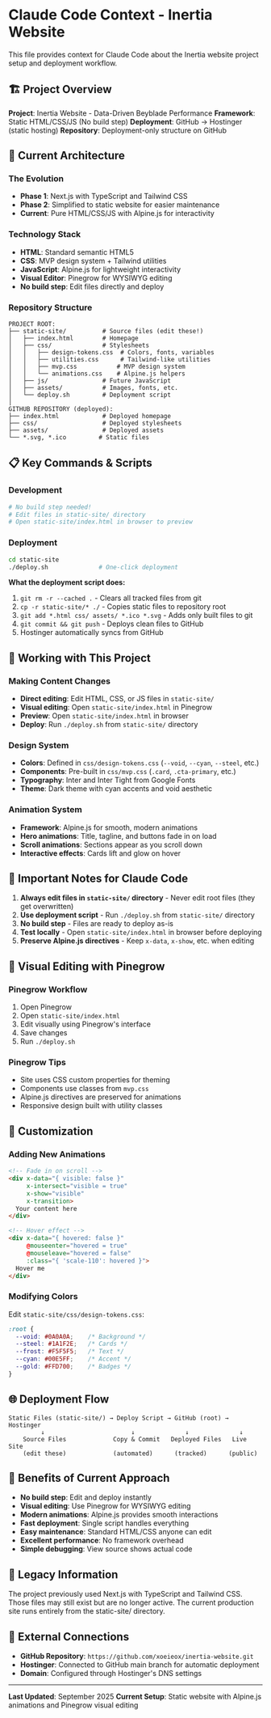 # Claude Code Context - Inertia Website

This file provides context for Claude Code about the Inertia website project setup and deployment workflow.

## 🏗️ Project Overview

**Project**: Inertia Website - Data-Driven Beyblade Performance
**Framework**: Static HTML/CSS/JS (No build step)
**Deployment**: GitHub → Hostinger (static hosting)
**Repository**: Deployment-only structure on GitHub

## 🔄 Current Architecture

### The Evolution
- **Phase 1**: Next.js with TypeScript and Tailwind CSS
- **Phase 2**: Simplified to static website for easier maintenance
- **Current**: Pure HTML/CSS/JS with Alpine.js for interactivity

### Technology Stack
- **HTML**: Standard semantic HTML5
- **CSS**: MVP design system + Tailwind utilities
- **JavaScript**: Alpine.js for lightweight interactivity
- **Visual Editor**: Pinegrow for WYSIWYG editing
- **No build step**: Edit files directly and deploy

### Repository Structure
```
PROJECT ROOT:
├── static-site/          # Source files (edit these!)
│   ├── index.html        # Homepage
│   ├── css/              # Stylesheets
│   │   ├── design-tokens.css  # Colors, fonts, variables
│   │   ├── utilities.css      # Tailwind-like utilities
│   │   ├── mvp.css           # MVP design system
│   │   └── animations.css    # Alpine.js helpers
│   ├── js/               # Future JavaScript
│   ├── assets/           # Images, fonts, etc.
│   └── deploy.sh         # Deployment script
│
GITHUB REPOSITORY (deployed):
├── index.html            # Deployed homepage
├── css/                  # Deployed stylesheets
├── assets/               # Deployed assets
└── *.svg, *.ico         # Static files
```

## 📋 Key Commands & Scripts

### Development
```bash
# No build step needed!
# Edit files in static-site/ directory
# Open static-site/index.html in browser to preview
```

### Deployment
```bash
cd static-site
./deploy.sh              # One-click deployment
```

**What the deployment script does:**
1. `git rm -r --cached .` - Clears all tracked files from git
2. `cp -r static-site/* ./` - Copies static files to repository root
3. `git add *.html css/ assets/ *.ico *.svg` - Adds only built files to git
4. `git commit && git push` - Deploys clean files to GitHub
5. Hostinger automatically syncs from GitHub

## 🎯 Working with This Project

### Making Content Changes
- **Direct editing**: Edit HTML, CSS, or JS files in `static-site/`
- **Visual editing**: Open `static-site/index.html` in Pinegrow
- **Preview**: Open `static-site/index.html` in browser
- **Deploy**: Run `./deploy.sh` from `static-site/` directory

### Design System
- **Colors**: Defined in `css/design-tokens.css` (`--void`, `--cyan`, `--steel`, etc.)
- **Components**: Pre-built in `css/mvp.css` (`.card`, `.cta-primary`, etc.)
- **Typography**: Inter and Inter Tight from Google Fonts
- **Theme**: Dark theme with cyan accents and void aesthetic

### Animation System
- **Framework**: Alpine.js for smooth, modern animations
- **Hero animations**: Title, tagline, and buttons fade in on load
- **Scroll animations**: Sections appear as you scroll down
- **Interactive effects**: Cards lift and glow on hover

## 🚨 Important Notes for Claude Code

1. **Always edit files in `static-site/` directory** - Never edit root files (they get overwritten)
2. **Use deployment script** - Run `./deploy.sh` from `static-site/` directory
3. **No build step** - Files are ready to deploy as-is
4. **Test locally** - Open `static-site/index.html` in browser before deploying
5. **Preserve Alpine.js directives** - Keep `x-data`, `x-show`, etc. when editing

## 🎨 Visual Editing with Pinegrow

### Pinegrow Workflow
1. Open Pinegrow
2. Open `static-site/index.html`
3. Edit visually using Pinegrow's interface
4. Save changes
5. Run `./deploy.sh`

### Pinegrow Tips
- Site uses CSS custom properties for theming
- Components use classes from `mvp.css`
- Alpine.js directives are preserved for animations
- Responsive design built with utility classes

## 🔧 Customization

### Adding New Animations
```html
<!-- Fade in on scroll -->
<div x-data="{ visible: false }"
     x-intersect="visible = true"
     x-show="visible"
     x-transition>
  Your content here
</div>

<!-- Hover effect -->
<div x-data="{ hovered: false }"
     @mouseenter="hovered = true"
     @mouseleave="hovered = false"
     :class="{ 'scale-110': hovered }">
  Hover me
</div>
```

### Modifying Colors
Edit `static-site/css/design-tokens.css`:
```css
:root {
  --void: #0A0A0A;    /* Background */
  --steel: #1A1F2E;   /* Cards */
  --frost: #F5F5F5;   /* Text */
  --cyan: #00E5FF;    /* Accent */
  --gold: #FFD700;    /* Badges */
}
```

## 🌐 Deployment Flow

```
Static Files (static-site/) → Deploy Script → GitHub (root) → Hostinger
         ↓                        ↓              ↓              ↓
    Source Files             Copy & Commit   Deployed Files   Live Site
    (edit these)             (automated)      (tracked)      (public)
```

## 📝 Benefits of Current Approach

- **No build step**: Edit and deploy instantly
- **Visual editing**: Use Pinegrow for WYSIWYG editing
- **Modern animations**: Alpine.js provides smooth interactions
- **Fast deployment**: Single script handles everything
- **Easy maintenance**: Standard HTML/CSS anyone can edit
- **Excellent performance**: No framework overhead
- **Simple debugging**: View source shows actual code

## 🔄 Legacy Information

The project previously used Next.js with TypeScript and Tailwind CSS. Those files may still exist but are no longer active. The current production site runs entirely from the static-site/ directory.

## 🔗 External Connections

- **GitHub Repository**: `https://github.com/xoeieox/inertia-website.git`
- **Hostinger**: Connected to GitHub main branch for automatic deployment
- **Domain**: Configured through Hostinger's DNS settings

---

**Last Updated**: September 2025
**Current Setup**: Static website with Alpine.js animations and Pinegrow visual editing